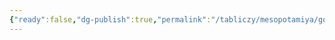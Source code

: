 ```yaml
---
{"ready":false,"dg-publish":true,"permalink":"/tabliczy/mesopotamiya/golova-czarya-sargona-i/","dgPassFrontmatter":true}
---
```



